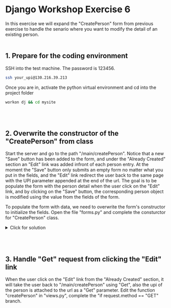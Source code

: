 # Django Workshop Exercise 6

In this exercise we will expand the "CreatePerson" form from previous exercise to handle the senario where you want to modify the detail of an existing person.
<br/><br/>
## 1. Prepare for the coding environment  

SSH into the test machine. The password is 123456.
```sh
ssh your_upi@130.216.39.213
```
Once you are in, activate the python virtual environment and cd into the project folder
```sh
workon dj && cd mysite
```
<br/><br/>
## 2. Overwrite the constructor of the "CreatePerson" from class
Start  the server and go to the path "/main/createPerson". Notice that a new "Save" button has been added to the form, and under the "Already Created" section an "Edit" link was added infront of each person entry. At the moment the "Save" button only submits an empty form no matter what you put in the fields, and the "Edit" link redirect the user back to the same page with the UPI parameter appended at the end of the url. The goal is to be populate the form with the person detail when the user click on the "Edit" link, and by clicking on the "Save" button, the corresponding person object is modified using the value from the fields of the form.

To populate the form with data, we need to overwrite the form's constructor to initialize the fields. Open the file "forms.py" and complete the consturctor for "CreatePerson" class.
<details>
  <summary>Click for solution</summary>
  
```sh
    def __init__(self, *args, **kwargs):
        person = kwargs.pop('person', None)
        super().__init__(*args, **kwargs)
        
        self.initial['name'] = person.name
        self.initial['upi'] = person.upi
        self.initial['isAdmin'] = person.isAdmin
```
</details>

<br/><br/>
## 3. Handle "Get" request from clicking the "Edit" link
When the user click on the "Edit" link from the "Already Created" section, it will take the user back to "/main/createPerson" using "Get", also the upi of the person is attached to the url as a "Get" parameter. Edit the function "createPerson" in "views.py", complete the "if request.method == "GET" branch.
